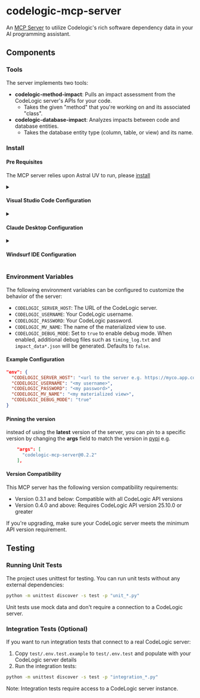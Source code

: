 # codelogic-mcp-server

An [MCP Server](https://modelcontextprotocol.io/introduction) to utilize Codelogic's rich software dependency data in your AI programming assistant.

## Components

### Tools

The server implements two tools:

- **codelogic-method-impact**: Pulls an impact assessment from the CodeLogic server's APIs for your code.
  - Takes the given "method" that you're working on and its associated "class".
- **codelogic-database-impact**: Analyzes impacts between code and database entities.
  - Takes the database entity type (column, table, or view) and its name.

### Install

#### Pre Requisites

The MCP server relies upon Astral UV to run, please [install](https://docs.astral.sh/uv/getting-started/installation/)

<!-- CLIENT-CONFIGURATION-SELECTION -->
<details>
<summary><h4>Visual Studio Code Configuration</h4></summary>

To configure this MCP server in VS Code:

1. First, ensure you have GitHub Copilot agent mode enabled in VS Code.

2. Create a `.vscode/mcp.json` file in your workspace with the following configuration:

```json
{
  "servers": {
    "codelogic-mcp-server": {
      "type": "stdio",
      "command": "uvx",
      "args": [
        "codelogic-mcp-server@latest"
      ],
      "env": {
        "CODELOGIC_SERVER_HOST": "<url to the server e.g. https://myco.app.codelogic.com>",
        "CODELOGIC_USERNAME": "<my username>",
        "CODELOGIC_PASSWORD": "<my password>",
        "CODELOGIC_MV_NAME": "<my materialized view>",
        "CODELOGIC_DEBUG_MODE": "true"
      }
    }
  }
}
```

3. Alternatively, you can run the `MCP: Add Server` command from the Command Palette and provide the server information.

4. To manage your MCP servers, use the `MCP: List Servers` command from the Command Palette.

5. Once configured, the server's tools will be available to Copilot agent mode. You can toggle specific tools on/off as needed by clicking the Tools button in the Chat view when in agent mode.

6. To use the Codelogic tools in agent mode, you can specifically ask about code impacts or database relationships, and the agent will utilize the appropriate tools.

</details>

<details>
<summary><h4>Claude Desktop Configuration</h4></summary>

Configure Claude Desktop by editing the configuration file:

- On MacOS: `~/Library/Application\ Support/Claude/claude_desktop_config.json`
- On Windows: `%APPDATA%/Claude/claude_desktop_config.json`
- On Linux: `~/.config/Claude/claude_desktop_config.json`

Add the following to your configuration file:

```json
"mcpServers": {
  "codelogic-mcp-server": {
    "command": "uvx",
    "args": [
      "codelogic-mcp-server@latest"
    ],
    "env": {
      "CODELOGIC_SERVER_HOST": "<url to the server e.g. https://myco.app.codelogic.com>",
      "CODELOGIC_USERNAME": "<my username>",
      "CODELOGIC_PASSWORD": "<my password>",
      "CODELOGIC_MV_NAME": "<my materialized view>"
    }
  }
}
```

After adding the configuration, restart Claude Desktop to apply the changes.
</details>

<details>
<summary><h4>Windsurf IDE Configuration</h4></summary>

To run this MCP server with [Windsurf IDE](https://codeium.com/windsurf):

**Configure Windsurf IDE**:

To configure Windsurf IDE, you need to create or modify the `~/.codeium/windsurf/mcp_config.json` configuration file.

Add the following configuration to your file:

```json
"mcpServers": {
  "codelogic-mcp-server": {
    "command": "uvx",
    "args": [
      "codelogic-mcp-server@latest"
    ],
    "env": {
      "CODELOGIC_SERVER_HOST": "<url to the server e.g. https://myco.app.codelogic.com>",
      "CODELOGIC_USERNAME": "<my username>",
      "CODELOGIC_PASSWORD": "<my password>",
      "CODELOGIC_MV_NAME": "<my materialized view>"
    }
  }
}
```

Add a **global rule** to help Windsurf call the tools, create or modify the `~/.codeium/windsurf/memories/global_rules.md` markdown file.

Add the following or something similar:

```markdown
When I ask you to modify existing code, try running the codelogic-method-impact and codelogic-database-impact MCP tools against the code I've provided and any methods or functions that you are changing. Make sure the results sent back from the tool are highlighted as impacts for the given method or function.
```

After adding the configuration, restart Windsurf IDE or refresh the tools to apply the changes.
</details>
<!-- END-CLIENT-CONFIGURATION-SELECTION -->

### Environment Variables

The following environment variables can be configured to customize the behavior of the server:

- `CODELOGIC_SERVER_HOST`: The URL of the CodeLogic server.
- `CODELOGIC_USERNAME`: Your CodeLogic username.
- `CODELOGIC_PASSWORD`: Your CodeLogic password.
- `CODELOGIC_MV_NAME`: The name of the materialized view to use.
- `CODELOGIC_DEBUG_MODE`: Set to `true` to enable debug mode. When enabled, additional debug files such as `timing_log.txt` and `impact_data*.json` will be generated. Defaults to `false`.

#### Example Configuration

```json
"env": {
  "CODELOGIC_SERVER_HOST": "<url to the server e.g. https://myco.app.codelogic.com>",
  "CODELOGIC_USERNAME": "<my username>",
  "CODELOGIC_PASSWORD": "<my password>",
  "CODELOGIC_MV_NAME": "<my materialized view>",
  "CODELOGIC_DEBUG_MODE": "true"
}
```

#### Pinning the version

instead of using the **latest** version of the server, you can pin to a specific version by changing the **args** field to match the version in [pypi](https://pypi.org/project/codelogic-mcp-server/) e.g.

```json
    "args": [
      "codelogic-mcp-server@0.2.2"
    ],
```

#### Version Compatibility

This MCP server has the following version compatibility requirements:

- Version 0.3.1 and below: Compatible with all CodeLogic API versions
- Version 0.4.0 and above: Requires CodeLogic API version 25.10.0 or greater

If you're upgrading, make sure your CodeLogic server meets the minimum API version requirement.

## Testing

### Running Unit Tests

The project uses unittest for testing. You can run unit tests without any external dependencies:

```bash
python -m unittest discover -s test -p "unit_*.py"
```

Unit tests use mock data and don't require a connection to a CodeLogic server.

### Integration Tests (Optional)

If you want to run integration tests that connect to a real CodeLogic server:

1. Copy `test/.env.test.example` to `test/.env.test` and populate with your CodeLogic server details
2. Run the integration tests:

```bash
python -m unittest discover -s test -p "integration_*.py"
```

Note: Integration tests require access to a CodeLogic server instance.

